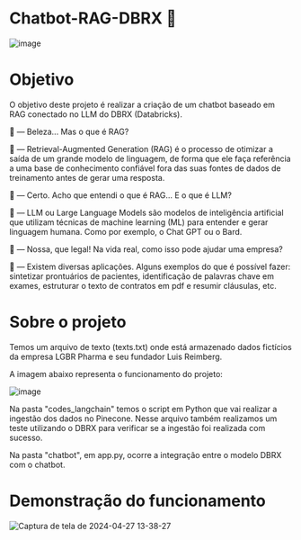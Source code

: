# Chatbot-RAG-DBRX 🤖
![image](https://github.com/luisreimberg/databricks-DBRX-LLM/assets/94421216/1c6c218f-a32a-4292-8463-ad0b50f34540)

# Objetivo
O objetivo deste projeto é realizar a criação de um chatbot baseado em RAG conectado no LLM do DBRX (Databricks). 

🤔 — Beleza... Mas o que é RAG?

🤠 — Retrieval-Augmented Generation (RAG) é o processo de otimizar a saída de um grande modelo de linguagem, de forma que ele faça referência a uma base de conhecimento confiável fora das suas fontes de dados de treinamento antes de gerar uma resposta.

🤔 — Certo. Acho que entendi o que é RAG... E o que é LLM?

🤠 — LLM ou Large Language Models são modelos de inteligência artificial que utilizam técnicas de machine learning (ML) para entender e gerar linguagem humana. Como por exemplo, o Chat GPT ou o Bard.

🤔 — Nossa, que legal! Na vida real, como isso pode ajudar uma empresa?

🤠 — Existem diversas aplicações. Alguns exemplos do que é possível fazer: sintetizar prontuários de pacientes, identificação de palavras chave em exames, estruturar o texto de contratos em pdf e resumir cláusulas, etc.


# Sobre o projeto

Temos um arquivo de texto (texts.txt) onde está armazenado dados fictícios da empresa LGBR Pharma e seu fundador Luis Reimberg. 

A imagem abaixo representa o funcionamento do projeto:

![image](https://github.com/luisreimberg/databricks-DBRX-LLM/assets/94421216/a2920c55-68b1-4b96-a8eb-9f69248756cf)


Na pasta "codes_langchain" temos o script em Python que vai realizar a ingestão dos dados no Pinecone. Nesse arquivo também realizamos um teste utilizando o DBRX para verificar se a ingestão foi realizada com sucesso.

Na pasta "chatbot", em app.py, ocorre a integração entre o modelo DBRX com o chatbot.

# Demonstração do funcionamento

![Captura de tela de 2024-04-27 13-38-27](https://github.com/luisreimberg/databricks-DBRX-LLM/assets/94421216/60b81c7a-1913-4b12-9d00-f839990f9396)






